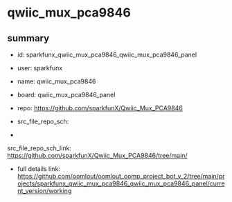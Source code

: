 # qwiic_mux_pca9846
 
## summary 
* id: sparkfunx_qwiic_mux_pca9846_qwiic_mux_pca9846_panel
* user: sparkfunx
* name: qwiic_mux_pca9846
* board: qwiic_mux_pca9846_panel
* repo: https://github.com/sparkfunX/Qwiic_Mux_PCA9846



* src_file_repo_sch: 
*
 src_file_repo_sch_link: https://github.com/sparkfunX/Qwiic_Mux_PCA9846/tree/main/
* full details link: https://github.com/oomlout/oomlout_oomp_project_bot_v_2/tree/main/projects/sparkfunx_qwiic_mux_pca9846_qwiic_mux_pca9846_panel/current_version/working  






